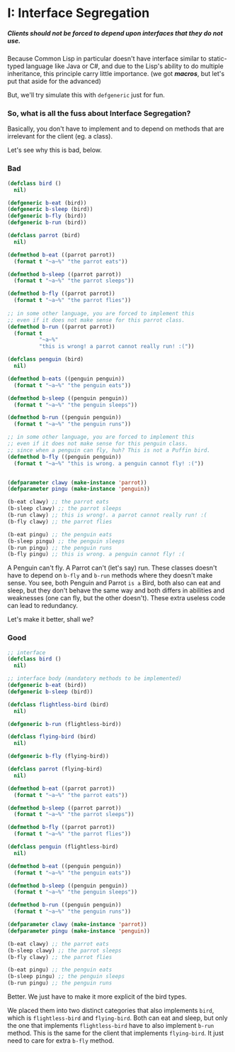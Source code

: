 # I: Interface Segregation

##### Clients should not be forced to depend upon interfaces that they do not use.

Because Common Lisp in particular doesn't have interface similar to static-typed language like Java or C#, and due to the Lisp's ability to do multiple inheritance, this principle carry little importance. (we got ***macros***, but let's put that aside for the advanced)

But, we'll try simulate this with `defgeneric` just for fun.

### So, what is all the fuss about Interface Segregation?
Basically, you don't have to implement and to depend on methods that are irrelevant for the client (eg. a class).

Let's see why this is bad, below.

### Bad

```lisp
(defclass bird ()
  nil)

(defgeneric b-eat (bird))
(defgeneric b-sleep (bird))
(defgeneric b-fly (bird))
(defgeneric b-run (bird))

(defclass parrot (bird)
  nil)

(defmethod b-eat ((parrot parrot))
  (format t "~a~%" "the parrot eats"))

(defmethod b-sleep ((parrot parrot))
  (format t "~a~%" "the parrot sleeps"))

(defmethod b-fly ((parrot parrot))
  (format t "~a~%" "the parrot flies"))
  
;; in some other language, you are forced to implement this
;; even if it does not make sense for this parrot class.
(defmethod b-run ((parrot parrot))
  (format t
          "~a~%"
          "this is wrong! a parrot cannot really run! :("))

(defclass penguin (bird)
  nil)

(defmethod b-eats ((penguin penguin))
  (format t "~a~%" "the penguin eats"))

(defmethod b-sleep ((penguin penguin))
  (format t "~a~%" "the penguin sleeps"))

(defmethod b-run ((penguin penguin))
  (format t "~a~%" "the penguin runs"))

;; in some other language, you are forced to implement this
;; even if it does not make sense for this penguin class.
;; since when a penguin can fly, huh? This is not a Puffin bird.
(defmethod b-fly ((penguin penguin))
  (format t "~a~%" "this is wrong. a penguin cannot fly! :("))


(defparameter clawy (make-instance 'parrot))
(defparameter pingu (make-instance 'penguin))

(b-eat clawy) ;; the parrot eats
(b-sleep clawy) ;; the parrot sleeps
(b-run clawy) ;; this is wrong!. a parrot cannot really run! :(
(b-fly clawy) ;; the parrot flies

(b-eat pingu) ;; the penguin eats
(b-sleep pingu) ;; the penguin sleeps
(b-run pingu) ;; the penguin runs
(b-fly pingu) ;; this is wrong. a penguin cannot fly! :(
```

A Penguin can't fly. A Parrot can't (let's say) run. These classes doesn't have to depend on `b-fly` and `b-run` methods where they doesn't make sense. You see, both Penguin and Parrot `is a` Bird, both also can eat and sleep, but they don't behave the same way and both differs in abilities and weaknesses (one can fly, but the other doesn't). These extra useless code can lead to redundancy.

Let's make it better, shall we?

### Good

```lisp
;; interface
(defclass bird ()
  nil)

;; interface body (mandatory methods to be implemented)
(defgeneric b-eat (bird))
(defgeneric b-sleep (bird))

(defclass flightless-bird (bird)
  nil)

(defgeneric b-run (flightless-bird))

(defclass flying-bird (bird)
  nil)

(defgeneric b-fly (flying-bird))

(defclass parrot (flying-bird)
  nil)

(defmethod b-eat ((parrot parrot))
  (format t "~a~%" "the parrot eats"))

(defmethod b-sleep ((parrot parrot))
  (format t "~a~%" "the parrot sleeps"))

(defmethod b-fly ((parrot parrot))
  (format t "~a~%" "the parrot flies"))

(defclass penguin (flightless-bird)
  nil)

(defmethod b-eat ((penguin penguin))
  (format t "~a~%" "the penguin eats"))

(defmethod b-sleep ((penguin penguin))
  (format t "~a~%" "the penguin sleeps"))

(defmethod b-run ((penguin penguin))
  (format t "~a~%" "the penguin runs"))

(defparameter clawy (make-instance 'parrot))
(defparameter pingu (make-instance 'penguin))

(b-eat clawy) ;; the parrot eats
(b-sleep clawy) ;; the parrot sleeps
(b-fly clawy) ;; the parrot flies

(b-eat pingu) ;; the penguin eats
(b-sleep pingu) ;; the penguin sleeps
(b-run pingu) ;; the penguin runs

```

Better. We just have to make it more explicit of the bird types.

We placed them into two distinct categories that also implements `bird`, which is `flightless-bird` and `flying-bird`. Both can eat and sleep, but only the one that implements `flightless-bird` have to also implement `b-run` method. This is the same for the client that implements `flying-bird`. It just need to care for extra `b-fly` method.


